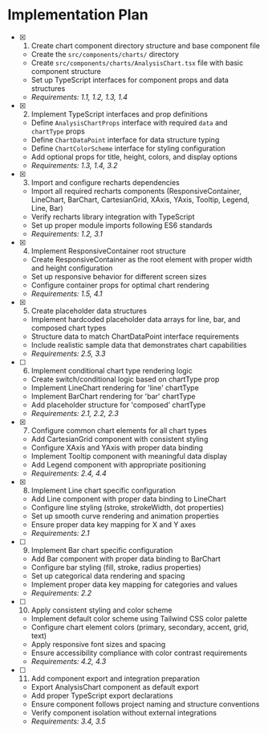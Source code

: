 # Implementation Plan

- [x] 1. Create chart component directory structure and base component file
  - Create the `src/components/charts/` directory
  - Create `src/components/charts/AnalysisChart.tsx` file with basic component structure
  - Set up TypeScript interfaces for component props and data structures
  - _Requirements: 1.1, 1.2, 1.3, 1.4_

- [x] 2. Implement TypeScript interfaces and prop definitions
  - Define `AnalysisChartProps` interface with required `data` and `chartType` props
  - Define `ChartDataPoint` interface for data structure typing
  - Define `ChartColorScheme` interface for styling configuration
  - Add optional props for title, height, colors, and display options
  - _Requirements: 1.3, 1.4, 3.2_

- [x] 3. Import and configure recharts dependencies
  - Import all required recharts components (ResponsiveContainer, LineChart, BarChart, CartesianGrid, XAxis, YAxis, Tooltip, Legend, Line, Bar)
  - Verify recharts library integration with TypeScript
  - Set up proper module imports following ES6 standards
  - _Requirements: 1.2, 3.1_

- [x] 4. Implement ResponsiveContainer root structure
  - Create ResponsiveContainer as the root element with proper width and height configuration
  - Set up responsive behavior for different screen sizes
  - Configure container props for optimal chart rendering
  - _Requirements: 1.5, 4.1_

- [x] 5. Create placeholder data structures
  - Implement hardcoded placeholder data arrays for line, bar, and composed chart types
  - Structure data to match ChartDataPoint interface requirements
  - Include realistic sample data that demonstrates chart capabilities
  - _Requirements: 2.5, 3.3_

- [ ] 6. Implement conditional chart type rendering logic
  - Create switch/conditional logic based on chartType prop
  - Implement LineChart rendering for 'line' chartType
  - Implement BarChart rendering for 'bar' chartType
  - Add placeholder structure for 'composed' chartType
  - _Requirements: 2.1, 2.2, 2.3_

- [x] 7. Configure common chart elements for all chart types
  - Add CartesianGrid component with consistent styling
  - Configure XAxis and YAxis with proper data binding
  - Implement Tooltip component with meaningful data display
  - Add Legend component with appropriate positioning
  - _Requirements: 2.4, 4.4_

- [x] 8. Implement Line chart specific configuration
  - Add Line component with proper data binding to LineChart
  - Configure line styling (stroke, strokeWidth, dot properties)
  - Set up smooth curve rendering and animation properties
  - Ensure proper data key mapping for X and Y axes
  - _Requirements: 2.1_

- [ ] 9. Implement Bar chart specific configuration
  - Add Bar component with proper data binding to BarChart
  - Configure bar styling (fill, stroke, radius properties)
  - Set up categorical data rendering and spacing
  - Implement proper data key mapping for categories and values
  - _Requirements: 2.2_

- [ ] 10. Apply consistent styling and color scheme
  - Implement default color scheme using Tailwind CSS color palette
  - Configure chart element colors (primary, secondary, accent, grid, text)
  - Apply responsive font sizes and spacing
  - Ensure accessibility compliance with color contrast requirements
  - _Requirements: 4.2, 4.3_

- [ ] 11. Add component export and integration preparation
  - Export AnalysisChart component as default export
  - Add proper TypeScript export declarations
  - Ensure component follows project naming and structure conventions
  - Verify component isolation without external integrations
  - _Requirements: 3.4, 3.5_
